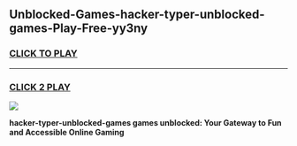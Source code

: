 
## Unblocked-Games-hacker-typer-unblocked-games-Play-Free-yy3ny
<h3>
<a href="https://premium76.site?title=hacker-typer-unblocked-games&ref=18A">CLICK TO PLAY</a></h3>
<hr>

<h3>
<a href="https://premium76.site?title=hacker-typer-unblocked-games&ref=18A">CLICK 2 PLAY</a>
  
</h3>

<a href="https://premium76.site?title=hacker-typer-unblocked-games&ref=18A"><img src="https://clearcache.store/games.png"></a>


**hacker-typer-unblocked-games games unblocked: Your Gateway to Fun and Accessible Online Gaming**
